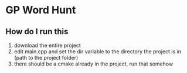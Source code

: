 # GP Word Hunt
 
## How do I run this
1. download the entire project
2. edit main.cpp and set the dir variable to the directory the project is in (path to the project folder)
3. there should be a cmake already in the project, run that somehow
